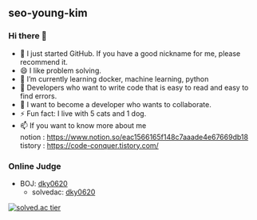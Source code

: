 ## seo-young-kim
### Hi there 👋
- 🔭 I just started GitHub. If you have a good nickname for me, please recommend it.
- 😄 I like problem solving.
- 🌱 I’m currently learning docker, machine learning, python
- 🤔 Developers who want to write code that is easy to read and easy to find errors.
- 👯 I want to become a developer who wants to collaborate.
- ⚡ Fun fact: I live with 5 cats and 1 dog.
- 📫 If you want to know more about me</br>
      </tab>notion : https://www.notion.so/eac1566165f148c7aaade4e67669db18</br>
      </tab>tistory : https://code-conquer.tistory.com/
<!--
**seo-young-kim/seo-young-kim** is a ✨ _special_ ✨ repository because its `README.md` (this file) appears on your GitHub profile.
Here are some ideas to get you started:

- 🔭 I’m currently working on ...
- 🌱 I’m currently learning ...
- 👯 I’m looking to collaborate on ...
- 🤔 I’m looking for help with ...
- 💬 Ask me about ...
- 📫 How to reach me: ...
- 😄 Pronouns: ...
- ⚡ Fun fact: ...
-->

### Online Judge
* BOJ: [dky0620](http://icpc.me/dky0620)
  * solvedac: [dky0620](https://solved.ac/profile/dky0620)

[![solved.ac tier](http://mazassumnida.wtf/api/generate_badge?boj=dky0620)](https://solved.ac/dky0620)
